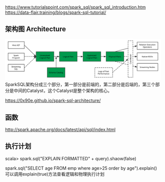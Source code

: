 
https://www.tutorialspoint.com/spark_sql/spark_sql_introduction.htm
https://data-flair.training/blogs/spark-sql-tutorial/


## 架构图 Architecture 
![](img/spark_sql_architecture.svg)
SparkSQL架构分成三个部分，第一部分是前端的，第二部分是后端的，第三个部分是中间的Catalyst，这个Catalyst是整个架构的核心。

https://0x90e.github.io/spark-sql-architecture/
## 函数
http://spark.apache.org/docs/latest/api/sql/index.html

## 执行计划
scala> spark.sql("EXPLAIN FORMATTED" + query).shaow(false)

spark.sql("SELECT age FROM emp where age>25 order by age").explain()
可以调用explain(true)方法查看逻辑和物理执行计划